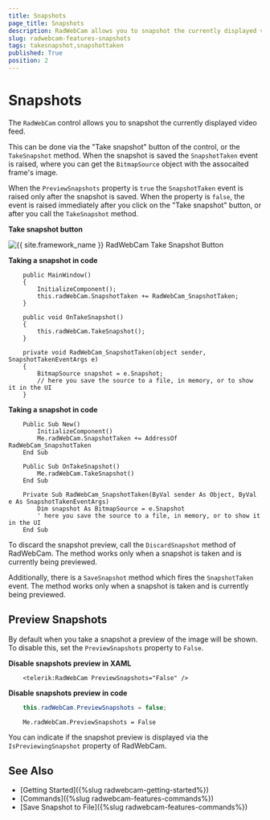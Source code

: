 ```yaml
---
title: Snapshots
page_title: Snapshots
description: RadWebCam allows you to snapshot the currently displayed video feed.
slug: radwebcam-features-snapshots
tags: takesnapshot,snapshottaken
published: True
position: 2
---
```


# Snapshots

The `RadWebCam` control allows you to snapshot the currently displayed video feed.

This can be done via the "Take snapshot" button of the control, or the `TakeSnapshot` method. When the snapshot is saved the `SnapshotTaken` event is raised, where you can get the `BitmapSource` object with the assocaited frame's image.

When the `PreviewSnapshots` property is `true` the `SnapshotTaken` event is raised only after the snapshot is saved. When the property is `false`, the event is raised immediately after you click on the "Take snapshot" button, or after you call the `TakeSnapshot` method.

__Take snapshot button__

![{{ site.framework_name }} RadWebCam Take Snapshot Button](images/radwebcam-features-snapshots-0.png)

__Taking a snapshot in code__
```XAML
	public MainWindow()
	{
		InitializeComponent();		
		this.radWebCam.SnapshotTaken += RadWebCam_SnapshotTaken;
	}
	
	public void OnTakeSnapshot()
	{
		this.radWebCam.TakeSnapshot();
	}

	private void RadWebCam_SnapshotTaken(object sender, SnapshotTakenEventArgs e)
	{
		BitmapSource snapshot = e.Snapshot;
		// here you save the source to a file, in memory, or to show it in the UI
	}
```

__Taking a snapshot in code__
```VB.NET
	Public Sub New()
        InitializeComponent()
        Me.radWebCam.SnapshotTaken += AddressOf RadWebCam_SnapshotTaken
    End Sub

    Public Sub OnTakeSnapshot()
        Me.radWebCam.TakeSnapshot()
    End Sub

    Private Sub RadWebCam_SnapshotTaken(ByVal sender As Object, ByVal e As SnapshotTakenEventArgs)
        Dim snapshot As BitmapSource = e.Snapshot
		' here you save the source to a file, in memory, or to show it in the UI
    End Sub
```

To discard the snapshot preview, call the `DiscardSnapshot` method of RadWebCam. The method works only when a snapshot is taken and is currently being previewed.

Additionally, there is a `SaveSnapshot` method which fires the `SnapshotTaken` event. The method works only when a snapshot is taken and is currently being previewed.

## Preview Snapshots

By default when you take a snapshot a preview of the image will be shown. To disable this, set the `PreviewSnapshots` property to `False`.

__Disable snapshots preview in XAML__
```XAML
	<telerik:RadWebCam PreviewSnapshots="False" />
```

__Disable snapshots preview in code__
```C#
	this.radWebCam.PreviewSnapshots = false;
```
```VB.NET
	Me.radWebCam.PreviewSnapshots = False
```

You can indicate if the snapshot preview is displayed via the `IsPreviewingSnapshot` property of RadWebCam.

## See Also  
* [Getting Started]({%slug radwebcam-getting-started%})
* [Commands]({%slug radwebcam-features-commands%})
* [Save Snapshot to File]({%slug radwebcam-features-commands%})

